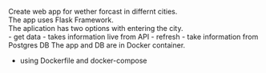 Create web app for wether forcast in differnt cities.                                                         
The app uses  Flask Framework.                                                                                             
The aplication has two options with entering the city.                                                                                          
    - get data - takes information live from API
    - refresh - take information from Postgres DB
The app and DB are in Docker container.                                                                                      
  - using Dockerfile and docker-compose
  
